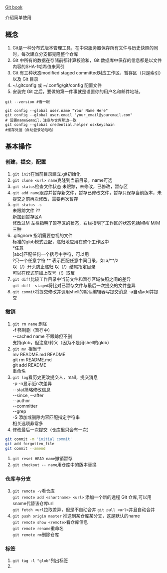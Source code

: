 [Git book](https://git-scm.com/book/zh/v2)

介绍简单使用

## 概念
1. Git是一种分布式版本管理工具，在中央服务器保存所有文件与历史快照的同时，每次建立分支都克隆整个仓库
2. Git 中所有的数据在存储前都计算校验和，Git 数据库中保存的信息都是以文件内容的SHA-1哈希值来索引
3. Git 有三种状态modified staged committed对应工作区、暂存区（只是索引）以及 Git 目录
4. ~/.gitconfig 或 ~/.config/git/config 配置文件
5. 安装完 Git 之后，要做的第一件事就是设置你的用户名和邮件地址。
```shell
git --version #看一眼

git config --global user.name "Your Name Here"
git config --global user.email "your_email@youremail.com"
# 设置name&email，注意与仓库那边一致
git config --global credential.helper osxkeychain
#缓存凭据（自动登录哈哈哈）
```
## 基本操作
### 创建，提交，配置
1. `git init`在当前目录建立.git初始化
7. `git clone <url> name`克隆到当前目录，name可选
8. `git status`检查文件状态 未跟踪，未修改，已修改，暂存区
9. `git add name`跟踪并暂存新文件，暂存已修改文件，暂存只保存当前版本，未提交之前再次修改，需要再次暂存
10. `git status -s`  
未跟踪文件 ??  
新加到暂存区A  
修改过M 左栏指明了暂存区的状态，右栏指明了工作区的状态包括MM/ M/M 三种
11. .gitignore 指明需要忽视的文件  
标准的glob模式匹配，递归地应用在整个工作区中  
*任意  
[abc]匹配任何一个括号中字符，可以用  
?只一个任意字符
** 表示匹配任意中间目录，如 a/**/z  
以（/）开头防止递归 以（/）结尾指定目录  
可以在模式前加上叹号（!）取反
1. `git diff`比较工作目录中当前文件和暂存区域快照之间的差异  
`git diff -staged`将比对已暂存文件与最后一次提交的文件差异
1. `git commit`将提交修改并调用shell的默认编辑器写提交消息 -a自动add并提交
### 撤销
1.  `git rm name` 删除  
-f 强制删（暂存中）  
--cached name 不跟踪但不删  
支持glob，但注意\转义（因为不是用shell的glob）
1. `git mv `相当于  
mv README.md README  
git rm README.md  
git add README  
重命名
1. `git log`看历史更改提交人，mail，提交消息  
-p -n显示近n次差异  
--stat简略修改信息  
--since, --after   
--author  
--committer  
--grep  
-S 添加或删除内容匹配指定字符串  
相关选项非常多
1. 修改最后一次提交（仓库里只会有一次）
```bash
git commit -m 'initial commit'
git add forgotten_file
git commit --amend
```
1.  `git reset HEAD name`撤销暂存
2. `git checkout -- name`用仓库中的版本替换
### 仓库与分支
3. `git remote -v`看仓库  
`git remote add <shortname> <url>` 添加一个新的远程 Git 仓库,可以用sname代替该仓库url  
`git fetch <url`拉取差异，但是不自动合并
`git pull <url>`并且自动合并
1. `git push origin master` 推送到某仓库某分支，这是默认的name  
`git remote show <remote>`看仓库信息  
`git remote rename`重命名  
`git remote rm`删除仓库
### 标签
1. `git tag -l "glob"`列出标签
2. 